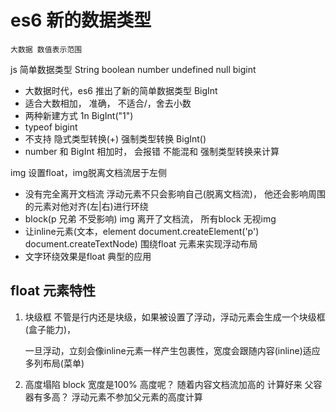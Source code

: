 # es6 新的数据类型
    大数据 数值表示范围

js 简单数据类型
    String boolean number undefined null bigint 

- 大数据时代，es6 推出了新的简单数据类型 BigInt
- 适合大数相加， 准确， 不适合/，舍去小数
- 两种新建方式 1n BigInt("1")
- typeof bigint
- 不支持 隐式类型转换(+) 强制类型转换 BigInt()
- number 和 BigInt 相加时， 会报错 不能混和 强制类型转换来计算

img 设置float，img脱离文档流居于左侧
- 没有完全离开文档流
    浮动元素不只会影响自己(脱离文档流)， 他还会影响周围的元素对他对齐(左|右)进行环绕
- block(p 兄弟 不受影响) img 离开了文档流， 所有block 无视img
- 让inline元素(文本，element document.createElement('p') document.createTextNode) 围绕float 元素来实现浮动布局
- 文字环绕效果是float 典型的应用

## float 元素特性

1. 块级框
    不管是行内还是块级，如果被设置了浮动，浮动元素会生成一个块级框(盒子能力)，

    一旦浮动，立刻会像inline元素一样产生包裹性，宽度会跟随内容(inline)适应 多列布局(菜单)

2. 高度塌陷
    block 宽度是100%
    高度呢？ 随着内容文档流加高的 计算好来 父容器有多高？
    浮动元素不参加父元素的高度计算

    




